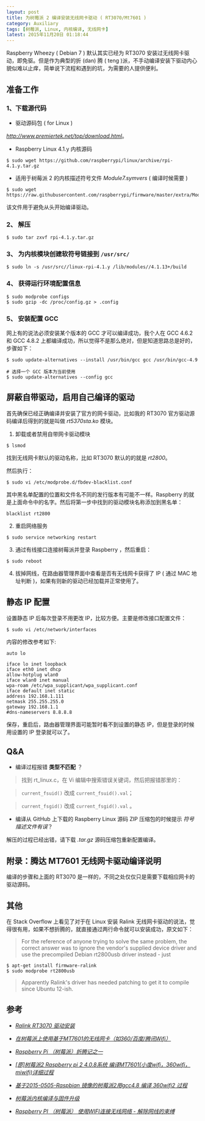 ```yaml
---
layout: post
title: 为树莓派 2 编译安装无线网卡驱动 ( RT3070/Mt7601 )
category: Auxiliary
tags: [树莓派, Linux, 内核编译, 无线网卡]
latest: 2015年11月20日 01:18:44
---
```


Raspberry Wheezy ( Debian 7 ) 默认其实已经为 RT3070 安装过无线网卡驱动，即免驱。但是作为典型的折 (dan) 腾 ( teng )派，不手动编译安装下驱动内心貌似难以止痒，简单说下流程和遇到的坑，为需要的人提供便利。

准备工作
-

### 1、下载源代码

- 驱动源码包 ( for Linux )

<i class="fa fa-download"></i> _<http://www.premiertek.net/top/download.html>_。

- Raspberry Linux 4.1.y 内核源码

```
$ sudo wget https://github.com/raspberrypi/linux/archive/rpi-4.1.y.tar.gz
```

- 适用于树莓派 2 的内核描述符号文件 _Module7.symvers_ ( 编译时候需要 )

```
$ sudo wget https://raw.githubusercontent.com/raspberrypi/firmware/master/extra/Module7.symvers
```

该文件用于避免从头开始编译驱动。

### 2、 解压

```
$ sudo tar zxvf rpi-4.1.y.tar.gz
```

### 3、 为内核模块创建软符号链接到 `/usr/src/`

```
$ sudo ln -s /usr/src//linux-rpi-4.1.y /lib/modules//4.1.13+/build
```

### 4、 获得运行环境配置信息

```
$ sudo modprobe configs
$ sudo gzip -dc /proc/config.gz > .config
```

### 5、 安装配置 GCC

网上有的说法必须安装某个版本的 GCC 才可以编译成功，我个人在 GCC 4.6.2 和 GCC 4.8.2 上都编译成功，所以觉得不是那么绝对，但是知道思路总是好的，步骤如下：

```
$ sudo update-alternatives --install /usr/bin/gcc gcc /usr/bin/gcc-4.9

# 选择一个 GCC 版本为当前使用
$ sudo update-alternatives --config gcc
```

屏蔽自带驱动，启用自己编译的驱动
-

首先确保已经正确编译并安装了官方的网卡驱动，比如我的 RT3070 官方驱动源码编译后得到的就是叫做 _rt5370sta.ko_ 模块。

1. 卸载或者禁用自带网卡驱动模块

```
$ lsmod
```
找到无线网卡默认的驱动名称，比如 RT3070 默认的的就是 _rt2800_。

然后执行：

```
$ sudo vi /etc/modprobe.d/fbdev-blacklist.conf
```
其中黑名单配置的位置和文件名不同的发行版本有可能不一样。Raspberry 的就是上面命令中的名字。然后将第一步中找到的驱动模块名称添加到黑名单：

```
blacklist rt2800
```

2. 重启网络服务

```
$ sudo service networking restart
```

3. 通过有线接口连接树莓派并登录 Raspberry ，然后重启：

```
$ sudo reboot
```

4. 拔掉网线，在路由器管理界面中查看是否有无线网卡获得了 IP ( 通过 MAC 地址判断 )，如果有则新的驱动已经加载并正常使用了。

静态 IP 配置
-

设置静态 IP 后每次登录不用更改 IP，比较方便。主要是修改接口配置文件：

```
$ sudo vi /etc/network/interfaces
```

内容的修改参考如下:

```
auto lo

iface lo inet loopback
iface eth0 inet dhcp
allow-hotplug wlan0
iface wlan0 inet manual
wpa-roam /etc/wpa_supplicant/wpa_supplicant.conf
iface default inet static
address 192.168.1.111
netmask 255.255.255.0
gateway 192.168.1.1
#dns-nameservers 8.8.8.8
```

保存，重启后，路由器管理界面可能暂时看不到设置的静态 IP，但是登录的时候用设置的 IP 登录就可以了。

Q&A
-

- 编译过程报错 __类型不匹配__ ？

> 找到 rt_linux.c，在 Vi 编辑中搜索错误关键词，然后把报错那里的：

> `current_fsuid()` 改成 `current_fsuid().val`；

> `current_fsgid()` 改成 `current_fsgid().val` 。

- 编译从 GitHub 上下载的 Raspberry Linux 源码 ZIP 压缩包的时候提示 *符号描述文件有误*？

解压的过程已经出错，请下载 _.tar.gz_ 源码压缩包重新配置编译。

附录：腾达 MT7601 无线网卡驱动编译说明
-

编译的步骤和上面的 RT3070 是一样的，不同之处仅仅只是需要下载相应网卡的驱动源码。

其他
-

在 Stack Overflow 上看见了对于在 Linux 安装 Ralink 无线网卡驱动的说法，觉得很有用，如果不想折腾的，就直接通过两行命令就可以安装成功，原文如下：

> For the reference of anyone trying to solve the same problem, the correct answer was to ignore the vendor's supplied device driver and use the precompiled Debian rt2800usb driver instead - just 

```
$ apt-get install firmware-ralink
$ sudo modprobe rt2800usb
```

> Apparently Ralink's driver has needed patching to get it to compile since Ubuntu 12-ish.

参考
-

- [_Ralink RT3070 驱动安装_](http://askubuntu.com/questions/148767/help-do-i-install-the-ralink-rt3070-wireless-driver)

- [_在树莓派上使用基于MT7601的无线网卡（如360/百度/腾讯Wifi）_](http://www.7forz.com/2470/)

- [_Raspberry Pi （树莓派）折腾记之一_](http://skypegnu1.blog.51cto.com/8991766/1641149)

- [_[原]树莓派2 Raspberry pi 2 4.0.8系统 编译MT7601(小度wifi，360wifi，miwifi)详细过程_](http://m.blog.csdn.net/blog/dyc12292/47039637)

- [_基于2015-0505-Raspbian 镜像的树莓派2用gcc4.8 编译 360wifi2 过程_](http://my.oschina.net/freeblues/blog/495754)

- [_树莓派内核编译与固件升级_](http://wiki.jikexueyuan.com/project/raspberry-pi/kernel.html)

- [_Raspberry PI （树莓派） 使用WIFI连接无线网络 - 解除网线的束缚_](http://tianranzhai.blog.51cto.com/7235933/1213302)